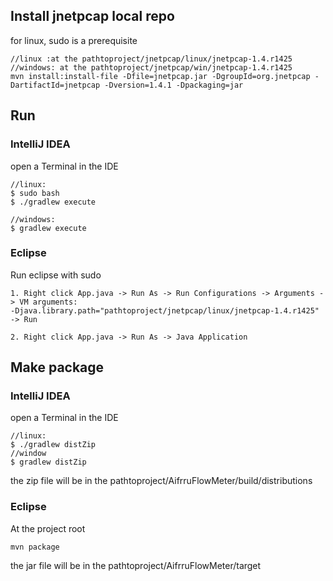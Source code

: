 ## Install jnetpcap local repo

for linux, sudo is a prerequisite
```
//linux :at the pathtoproject/jnetpcap/linux/jnetpcap-1.4.r1425
//windows: at the pathtoproject/jnetpcap/win/jnetpcap-1.4.r1425
mvn install:install-file -Dfile=jnetpcap.jar -DgroupId=org.jnetpcap -DartifactId=jnetpcap -Dversion=1.4.1 -Dpackaging=jar
```

## Run
### IntelliJ IDEA
open a Terminal in the IDE
```
//linux:
$ sudo bash
$ ./gradlew execute

//windows:
$ gradlew execute
```
### Eclipse

Run eclipse with sudo
```
1. Right click App.java -> Run As -> Run Configurations -> Arguments -> VM arguments:
-Djava.library.path="pathtoproject/jnetpcap/linux/jnetpcap-1.4.r1425"  -> Run

2. Right click App.java -> Run As -> Java Application

```

## Make package

### IntelliJ IDEA
open a Terminal in the IDE
```
//linux:
$ ./gradlew distZip
//window
$ gradlew distZip
```
the zip file will be in the pathtoproject/AifrruFlowMeter/build/distributions

### Eclipse
At the project root
```
mvn package
```
the jar file will be in the pathtoproject/AifrruFlowMeter/target
